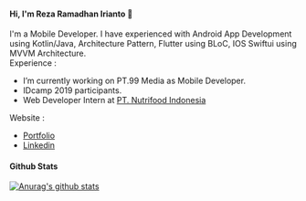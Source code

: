 #### Hi, I'm Reza Ramadhan Irianto 👋

I'm a Mobile Developer. I have experienced with Android App Development using Kotlin/Java, Architecture Pattern, Flutter using BLoC, IOS Swiftui using MVVM Architecture. <br/>
Experience : 

- I’m currently working on PT.99 Media as Mobile Developer.
- IDcamp 2019 participants.
- Web Developer Intern at [PT. Nutrifood Indonesia](http://nutrifood.co.id)

Website :
- [Portfolio](http://rezaramadhanirianto.github.io)
- [Linkedin](https://linkedin.com/in/reza-ramadhan-irianto-36b018182/)

#### Github Stats
[![Anurag's github stats](https://github-readme-stats.vercel.app/api?username=rezaramadhanirianto)](https://github.com/anuraghazra/github-readme-stats)
